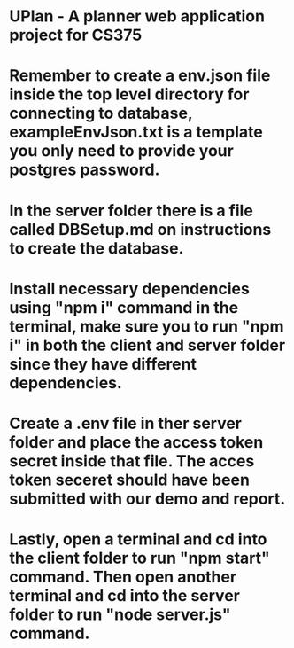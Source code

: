 # UPlan - A planner web application project for CS375
# Remember to create a env.json file inside the top level directory for connecting to database, exampleEnvJson.txt is a template you only need to provide your postgres password.
# In the server folder there is a file called DBSetup.md on instructions to create the database.
# Install necessary dependencies using "npm i" command in the terminal, make sure you to run "npm i" in both the client and server folder since they have different dependencies.
# Create a .env file in ther server folder and place the access token secret inside that file. The acces token seceret should have been submitted with our demo and report.
# Lastly, open a terminal and cd into the client folder to run "npm start" command. Then open another terminal and cd into the server folder to run "node server.js" command.
